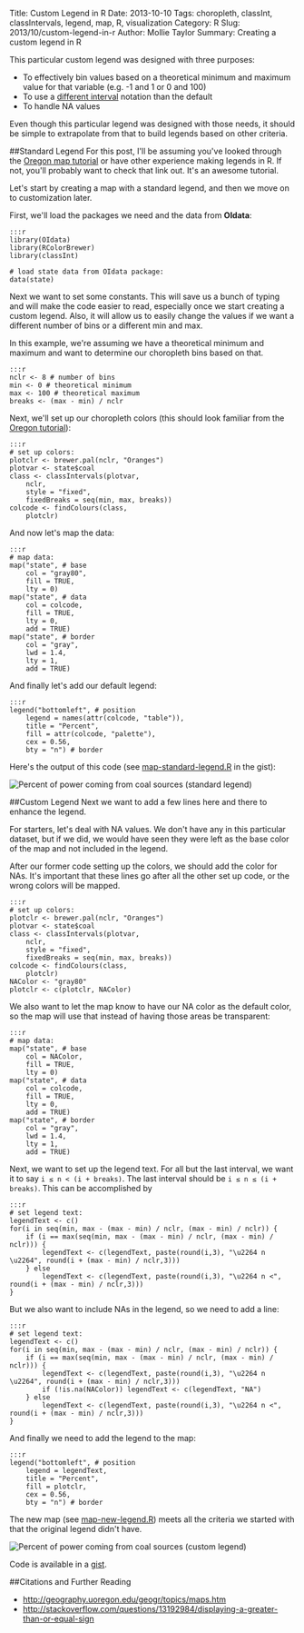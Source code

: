 Title: Custom Legend in R
Date: 2013-10-10
Tags: choropleth, classInt, classIntervals, legend, map, R, visualization
Category: R
Slug: 2013/10/custom-legend-in-r
Author: Mollie Taylor
Summary: Creating a custom legend in R

This particular custom legend was designed with three purposes:

* To effectively bin values based on a theoretical minimum and maximum value for that variable (e.g. -1 and 1 or 0 and 100)
* To use a [different interval](http://en.wikipedia.org/wiki/Interval_(mathematics)) notation than the default
* To handle NA values

Even though this particular legend was designed with those needs, it should be simple to extrapolate from that to build legends based on other criteria.

##Standard Legend
For this post, I'll be assuming you've looked through the [Oregon map tutorial](http://geography.uoregon.edu/geogr/topics/maps.htm) or have other experience making legends in R. If not, you'll probably want to check that link out. It's an awesome tutorial.

Let's start by creating a map with a standard legend, and then we move on to customization later.

First, we'll load the packages we need and the data from **OIdata**:

	:::r
	library(OIdata)
	library(RColorBrewer)
	library(classInt)

	# load state data from OIdata package:
	data(state)

Next we want to set some constants. This will save us a bunch of typing and will make the code easier to read, especially once we start creating a custom legend. Also, it will allow us to easily change the values if we want a different number of bins or a different min and max.

In this example, we're assuming we have a theoretical minimum and maximum and want to determine our choropleth bins based on that.

	:::r
	nclr <- 8 # number of bins
	min <- 0 # theoretical minimum
	max <- 100 # theoretical maximum
	breaks <- (max - min) / nclr

Next, we'll set up our choropleth colors (this should look familiar from the [Oregon tutorial](http://geography.uoregon.edu/geogr/topics/maps.htm)):

	:::r
	# set up colors:
	plotclr <- brewer.pal(nclr, "Oranges")
	plotvar <- state$coal
	class <- classIntervals(plotvar,
		nclr,
		style = "fixed",
		fixedBreaks = seq(min, max, breaks))
	colcode <- findColours(class, 
		plotclr)

And now let's map the data:

	:::r
	# map data:
	map("state", # base
		col = "gray80",
		fill = TRUE,
		lty = 0)
	map("state", # data
		col = colcode,
		fill = TRUE,
		lty = 0,
		add = TRUE)
	map("state", # border
		col = "gray",
		lwd = 1.4,
		lty = 1,
		add = TRUE)

And finally let's add our default legend:

	:::r
	legend("bottomleft", # position
		legend = names(attr(colcode, "table")), 
		title = "Percent",
		fill = attr(colcode, "palette"),
		cex = 0.56,
		bty = "n") # border

Here's the output of this code (see [map-standard-legend.R](https://gist.github.com/mollietaylor/6757351#file-map-standard-legend-r) in the gist):

![Percent of power coming from coal sources (standard legend)]({filename}/images/r-legend-standard.png)

##Custom Legend
Next we want to add a few lines here and there to enhance the legend.

For starters, let's deal with NA values. We don't have any in this particular dataset, but if we did, we would have seen they were left as the base color of the map and not included in the legend.

After our former code setting up the colors, we should add the color for NAs. It's important that these lines go after all the other set up code, or the wrong colors will be mapped.

	:::r
	# set up colors:
	plotclr <- brewer.pal(nclr, "Oranges")
	plotvar <- state$coal
	class <- classIntervals(plotvar,
		nclr,
		style = "fixed",
		fixedBreaks = seq(min, max, breaks))
	colcode <- findColours(class, 
		plotclr)
	NAColor <- "gray80"
	plotclr <- c(plotclr, NAColor)

We also want to let the map know to have our NA color as the default color, so the map will use that instead of having those areas be transparent:

	:::r
	# map data:
	map("state", # base
		col = NAColor,
		fill = TRUE,
		lty = 0)
	map("state", # data
		col = colcode,
		fill = TRUE,
		lty = 0,
		add = TRUE)
	map("state", # border
		col = "gray",
		lwd = 1.4,
		lty = 1,
		add = TRUE)

Next, we want to set up the legend text. For all but the last interval, we want it to say ```i ≤ n < (i + breaks)```. The last interval should be ```i ≤ n ≤ (i + breaks)```. This can be accomplished by

	:::r
	# set legend text:
	legendText <- c()
	for(i in seq(min, max - (max - min) / nclr, (max - min) / nclr)) {
		if (i == max(seq(min, max - (max - min) / nclr, (max - min) / nclr))) {
			legendText <- c(legendText, paste(round(i,3), "\u2264 n \u2264", round(i + (max - min) / nclr,3)))
		} else
			legendText <- c(legendText, paste(round(i,3), "\u2264 n <", round(i + (max - min) / nclr,3))) 
	}

But we also want to include NAs in the legend, so we need to add a line:

	:::r
	# set legend text:
	legendText <- c()
	for(i in seq(min, max - (max - min) / nclr, (max - min) / nclr)) {
		if (i == max(seq(min, max - (max - min) / nclr, (max - min) / nclr))) {
			legendText <- c(legendText, paste(round(i,3), "\u2264 n \u2264", round(i + (max - min) / nclr,3)))
			if (!is.na(NAColor)) legendText <- c(legendText, "NA")
		} else
			legendText <- c(legendText, paste(round(i,3), "\u2264 n <", round(i + (max - min) / nclr,3))) 
	}

And finally we need to add the legend to the map:

	:::r
	legend("bottomleft", # position
		legend = legendText, 
		title = "Percent",
		fill = plotclr,
		cex = 0.56,
		bty = "n") # border

The new map (see [map-new-legend.R](https://gist.github.com/mollietaylor/6757351#file-map-new-legend-r)) meets all the criteria we started with that the original legend didn't have.

![Percent of power coming from coal sources (custom legend)]({filename}/images/r-legend-custom.png)

Code is available in a [gist](https://gist.github.com/mollietaylor/6757351).

##Citations and Further Reading
* <http://geography.uoregon.edu/geogr/topics/maps.htm>
* <http://stackoverflow.com/questions/13192984/displaying-a-greater-than-or-equal-sign>
